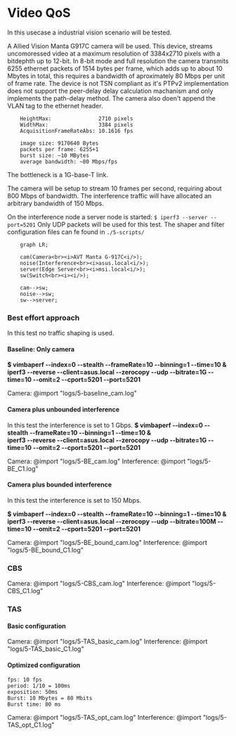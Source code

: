 # Video QoS

In this usecase a industrial vision scenario will be tested. 

A Allied Vision Manta G917C camera will be used. This device, streams uncomoressed video at a maximum resolution of 3384x2710 pixels with a bitdephth up to 12-bit. In 8-bit mode and full resolution the camera transmits 6255 ethernet packets of 1514 bytes per frame, which adds up to about 10 Mbytes in total, this requires a bandwidth of aproximately 80 Mbps per unit of frame rate.
The device is not TSN compliant as it's PTPv2 implementation does not support the peer-delay delay calculation machanism and only implements the path-delay method. The camera also doen't append the VLAN tag to the ethernet header.

        HeightMax:               2710 pixels
        WidthMax:                3384 pixels
        AcquisitionFrameRateAbs: 10.1616 fps

        image size: 9170640 Bytes
        packets per frame: 6255+1
        burst size: ~10 MBytes
        average bandwidth: ~80 Mbps/fps

The bottleneck is a 1G-base-T link.

The camera will be setup to stream 10 frames per second, requiring about 800 Mbps of bandwidth.
The interference traffic will have allocated an arbitrary bandwidth of 150 Mbps.

On the interference node a server node is started: ```$ iperf3 --server --port=5201```
Only UDP packets will be used for this test.
The shaper and filter configuration files can fe found in ```./5-scripts/```
<br>

```mermaid
    graph LR;

    cam(Camera<br><i>AVT Manta G-917C<i/>);
    noise(Interference<br><i>asus.local<i/>);
    server(Edge Server<br><i>msi.local<i/>);
    sw(Switch<br><i><i/>);

    cam-->sw;
    noise-->sw;
    sw-->server;
```


### Best effort approach
In this test no traffic shaping is used.

#### Baseline: Only camera
**$ vimbaperf --index=0 --stealth --frameRate=10 --binning=1 --time=10 &\
iperf3 --reverse --client=asus.local   --zerocopy --udp --bitrate=1G --time=10 --omit=2 --cport=5201 --port=5201**

Camera:
@import "logs/5-baseline_cam.log"

#### Camera plus unbounded interference
In this test the interference is set to 1 Gbps.
**$ vimbaperf --index=0 --stealth --frameRate=10 --binning=1 --time=10 &\
iperf3 --reverse --client=asus.local   --zerocopy --udp --bitrate=1G --time=10 --omit=2 --cport=5201 --port=5201**

Camera:
@import "logs/5-BE_cam.log"
Interference:
@import "logs/5-BE_C1.log"

#### Camera plus bounded interference
In this test the interference is set to 150 Mbps.

**$ vimbaperf --index=0 --stealth --frameRate=10 --binning=1 --time=10 &\
iperf3 --reverse --client=asus.local   --zerocopy --udp --bitrate=100M --time=10 --omit=2 --cport=5201 --port=5201**

Camera:
@import "logs/5-BE_bound_cam.log"
Interference:
@import "logs/5-BE_bound_C1.log"



### CBS

Camera:
@import "logs/5-CBS_cam.log"
Interference:
@import "logs/5-CBS_C1.log"


### TAS

#### Basic configuration
Camera:
@import "logs/5-TAS_basic_cam.log"
Interference:
@import "logs/5-TAS_basic_C1.log"

#### Optimized configuration

    fps: 10 fps
    period: 1/10 = 100ms
    exposition: 50ms
    Burst: 10 Mbytes = 80 Mbits
    Burst time: 80 ms

Camera:
@import "logs/5-TAS_opt_cam.log"
Interference:
@import "logs/5-TAS_opt_C1.log"




